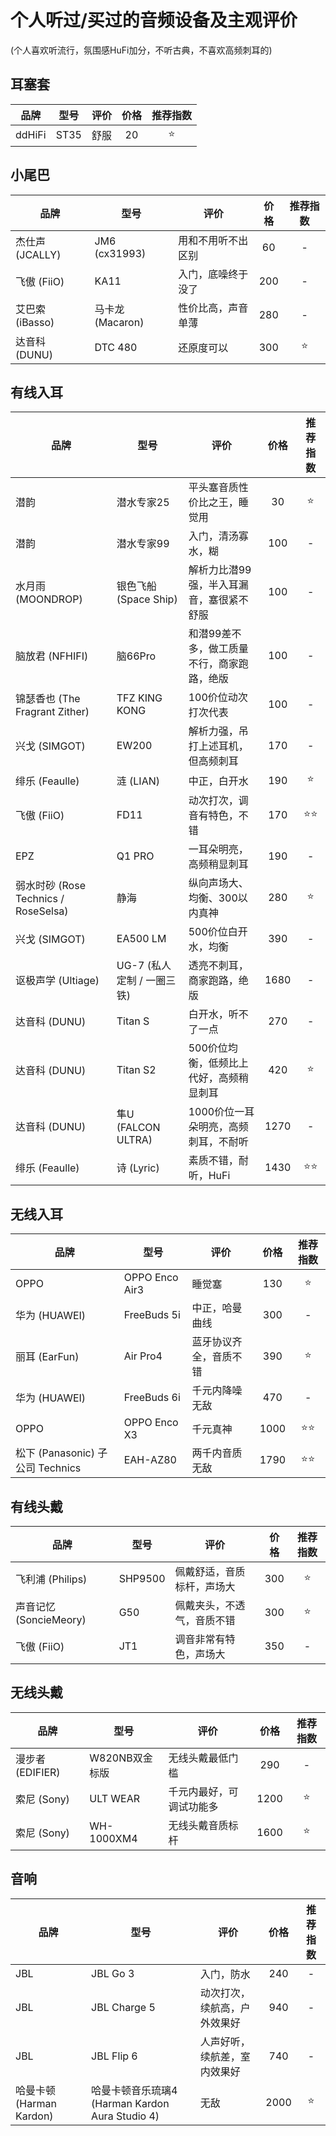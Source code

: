 # 个人听过/买过的音频设备及主观评价
(个人喜欢听流行，氛围感HuFi加分，不听古典，不喜欢高频刺耳的)

## 耳塞套

| 品牌 | 型号 | 评价 | 价格 | 推荐指数 |
| ----------- | ----------- | ----------- | :-----------: | :-----------: |
| ddHiFi | ST35 | 舒服 | 20 | ⭐ |

## 小尾巴

| 品牌 | 型号 | 评价 | 价格 | 推荐指数 |
| ----------- | ----------- | ----------- | :-----------: | :-----------: |
| 杰仕声 (JCALLY) | JM6 (cx31993) | 用和不用听不出区别 | 60 | - |
| 飞傲 (FiiO) | KA11 | 入门，底噪终于没了 | 200 | - |
| 艾巴索 (iBasso) | 马卡龙 (Macaron) | 性价比高，声音单薄 | 280 | - |
| 达音科 (DUNU) | DTC 480 | 还原度可以 | 300 | ⭐ |

## 有线入耳

| 品牌 | 型号 | 评价 | 价格 | 推荐指数 |
| ----------- | ----------- | ----------- | :-----------: | :-----------: |
| 潜韵 | 潜水专家25 | 平头塞音质性价比之王，睡觉用 | 30 | ⭐ |
| 潜韵 | 潜水专家99 | 入门，清汤寡水，糊 | 100 | - |
| 水月雨 (MOONDROP) | 银色飞船 (Space Ship) | 解析力比潜99强，半入耳漏音，塞很紧不舒服 | 100 | - |
| 脑放君 (NFHIFI) | 脑66Pro | 和潜99差不多，做工质量不行，商家跑路，绝版 | 100 | - |
| 锦瑟香也 (The Fragrant Zither) | TFZ KING KONG | 100价位动次打次代表 | 100 | - |
| 兴戈 (SIMGOT) | EW200 | 解析力强，吊打上述耳机，但高频刺耳 | 170 | - |
| 绯乐 (Feaulle) | 涟 (LIAN) | 中正，白开水 | 190 | ⭐ |
| 飞傲 (FiiO) | FD11 | 动次打次，调音有特色，不错 | 170 | ⭐⭐ |
| EPZ | Q1 PRO | 一耳朵明亮，高频稍显刺耳 | 190 | - |
| 弱水时砂 (Rose Technics / RoseSelsa) | 静海 | 纵向声场大、均衡、300以内真神 | 280 | ⭐ |
| 兴戈 (SIMGOT) | EA500 LM | 500价位白开水，均衡 | 390 | - |
| 讴极声学 (Ultiage) | UG-7 (私人定制 / 一圈三铁) | 透亮不刺耳，商家跑路，绝版 | 1680 | - |
| 达音科 (DUNU) | Titan S | 白开水，听不了一点 | 270 | - |
| 达音科 (DUNU) | Titan S2 | 500价位均衡，低频比上代好，高频稍显刺耳 | 420 | ⭐ |
| 达音科 (DUNU) | 隼U (FALCON ULTRA) | 1000价位一耳朵明亮，高频刺耳，不耐听 | 1270 | - |
| 绯乐 (Feaulle) | 诗 (Lyric) | 素质不错，耐听，HuFi | 1430 | ⭐⭐ |

## 无线入耳

| 品牌 | 型号 | 评价 | 价格 | 推荐指数 |
| ----------- | ----------- | ----------- | :-----------: | :-----------: |
| OPPO | OPPO Enco Air3 | 睡觉塞 | 130 | ⭐ |
| 华为 (HUAWEI) | FreeBuds 5i | 中正，哈曼曲线 | 300 | - |
| 丽耳 (EarFun) | Air Pro4 | 蓝牙协议齐全，音质不错 | 390 | ⭐ |
| 华为 (HUAWEI) | FreeBuds 6i | 千元内降噪无敌 | 470 | - |
| OPPO | OPPO Enco X3 | 千元真神 | 1000 | ⭐⭐ |
| 松下 (Panasonic) 子公司 Technics | EAH-AZ80 | 两千内音质无敌 | 1790 | ⭐⭐ |

## 有线头戴

| 品牌 | 型号 | 评价 | 价格 | 推荐指数 |
| ----------- | ----------- | ----------- | :-----------: | :-----------: |
| 飞利浦 (Philips) | SHP9500 | 佩戴舒适，音质标杆，声场大 | 300 | ⭐ |
| 声音记忆 (SoncieMeory) | G50 | 佩戴夹头，不透气，音质不错 | 300 | ⭐ |
| 飞傲 (FiiO) | JT1 | 调音非常有特色，声场大 | 350 | - |

## 无线头戴

| 品牌 | 型号 | 评价 | 价格 | 推荐指数 |
| ----------- | ----------- | ----------- | :-----------: | :-----------: |
| 漫步者 (EDIFIER) | W820NB双金标版 | 无线头戴最低门槛 | 290 | - |
| 索尼 (Sony) | ULT WEAR | 千元内最好，可调试功能多 | 1200 | ⭐ |
| 索尼 (Sony) | WH-1000XM4 | 无线头戴音质标杆 | 1600 | ⭐ |

## 音响

| 品牌 | 型号 | 评价 | 价格 | 推荐指数 |
| ----------- | ----------- | ----------- | :-----------: | :-----------: |
| JBL | JBL Go 3 | 入门，防水 | 240 | - |
| JBL | JBL Charge 5 | 动次打次，续航高，户外效果好 | 940 | - |
| JBL | JBL Flip 6 | 人声好听，续航差，室内效果好 | 740 | - |
| 哈曼卡顿 (Harman Kardon)  |  哈曼卡顿音乐琉璃4 (Harman Kardon Aura Studio 4) | 无敌 | 2000 | ⭐ |

